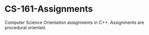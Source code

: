 # CS-161-Assignments
Computer Science Orientation assignments in C++. Assignments are procedural oriented.
